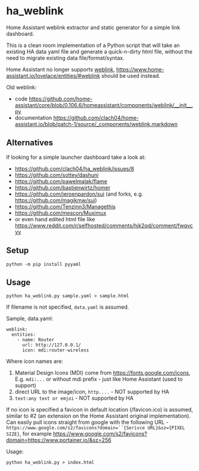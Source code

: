 # ha_weblink

Home Assistant weblink extractor and static generator for a simple link dashboard.

This is a clean room implementation of a Python script that will take an existing HA data yaml file and generate a quick-n-dirty html file, without the need to migrate existing data file/format/syntax.

Home Assistant no longer supports [weblink](https://github.com/home-assistant/core/pull/30834), https://www.home-assistant.io/lovelace/entities/#weblink should be used instead.

Old weblink:

  * code https://github.com/home-assistant/core/blob/0.106.6/homeassistant/components/weblink/__init__.py
  * documentation https://github.com/clach04/home-assistant.io/blob/patch-1/source/_components/weblink.markdown

## Alternatives

If looking for a simple launcher dashboard take a look at:

  * https://github.com/clach04/ha_weblink/issues/8
  * https://github.com/sottey/dashuni
  * https://github.com/pawelmalak/flame
  * https://github.com/bastienwirtz/homer
  * https://github.com/jeroenpardon/sui (and forks, e.g. https://github.com/magikmw/sui)
  * https://github.com/Tenzinn3/Managethis
  * https://github.com/mescon/Muximux
  * or even hand edited html file like https://www.reddit.com/r/selfhosted/comments/hjk2qd/comment/fwqvcyy

## Setup

    python -m pip install pyyaml

## Usage

    python ha_weblink.py sample.yaml > sample.html

If filename is not specified, `data.yaml` is assumed.

Sample, data.yaml:

	weblink:
	  entities:
		- name: Router
		  url: http://127.0.0.1/
		  icon: mdi:router-wireless

Where icon names are:

  1. Material Design Icons (MDI) come from https://fonts.google.com/icons, E.g. `mdi:...` or without mdi prefix - just like Home Assistant (used to support)
  2. direct URL to the image/icon, `http....` - NOT supported by HA
  3. `text:any text or emjoi` - NOT supported by HA

If no icon is specified a favicon in default location (/favicon.ico) is assumed, similar to #2 (an extension on the Home Assistant original implementation).
Can easily pull icons straight from google with the following URL - `https://www.google.com/s2/favicons?domain=``{Serivce URL}&sz={PIXEL SIZE}`, for example https://www.google.com/s2/favicons?domain=https://www.portainer.io/&sz=256

Usage:

    python ha_weblink.py > index.html


